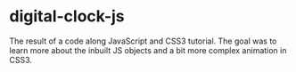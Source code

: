 # digital-clock-js

The result of a code along JavaScript and CSS3 tutorial. The goal was to learn more about the inbuilt JS objects and a bit more complex animation in CSS3.   
